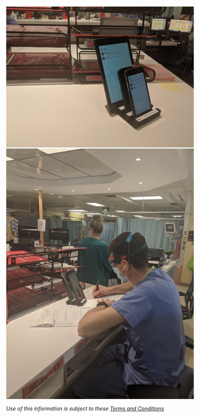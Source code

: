 ![Nurses Care Pack](assets/care_pack_on_counter_512.png)
![Virtual Patient Interview](assets/virtual_patient_interview_512.png)

*Use of this information is subject to these [Terms and Conditions](legal.md)*